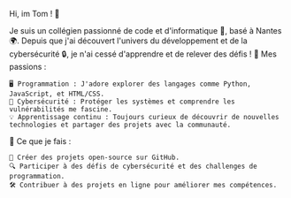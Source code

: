 Hi, im Tom ! 👋

Je suis un collégien passionné de code et d'informatique 🚀, basé à Nantes 🌍. Depuis que j'ai découvert l'univers du développement et de la cybersécurité 🔒, je n'ai cessé d'apprendre et de relever des défis !
🎯 Mes passions :

    🖥️ Programmation : J'adore explorer des langages comme Python, JavaScript, et HTML/CSS.
    🔐 Cybersécurité : Protéger les systèmes et comprendre les vulnérabilités me fascine.
    💡 Apprentissage continu : Toujours curieux de découvrir de nouvelles technologies et partager des projets avec la communauté.

🔧 Ce que je fais :

    📂 Créer des projets open-source sur GitHub.
    🔍 Participer à des défis de cybersécurité et des challenges de programmation.
    🛠️ Contribuer à des projets en ligne pour améliorer mes compétences.

